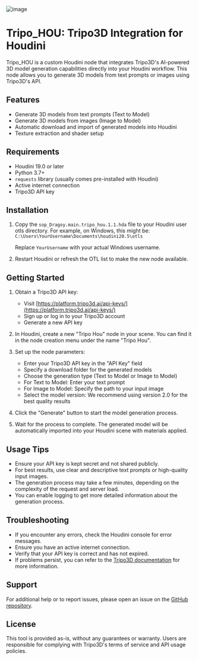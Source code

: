 ![image](https://github.com/user-attachments/assets/e7e0a387-b756-4595-8a85-30b17980fc09)

# Tripo_HOU: Tripo3D Integration for Houdini

Tripo_HOU is a custom Houdini node that integrates Tripo3D's AI-powered 3D model generation capabilities directly into your Houdini workflow. This node allows you to generate 3D models from text prompts or images using Tripo3D's API.

## Features

- Generate 3D models from text prompts (Text to Model)
- Generate 3D models from images (Image to Model)
- Automatic download and import of generated models into Houdini
- Texture extraction and shader setup

## Requirements

- Houdini 19.0 or later
- Python 3.7+
- `requests` library (usually comes pre-installed with Houdini)
- Active internet connection
- Tripo3D API key

## Installation

1. Copy the `sop_Dragoy.main.tripo_hou.1.1.hda` file to your Houdini user otls directory. 
   For example, on Windows, this might be:
   `C:\Users\YourUsername\Documents\houdini20.5\otls`

   Replace `YourUsername` with your actual Windows username.

2. Restart Houdini or refresh the OTL list to make the new node available.

## Getting Started

1. Obtain a Tripo3D API key:
   - Visit [https://platform.tripo3d.ai/api-keys/](https://platform.tripo3d.ai/api-keys/)
   - Sign up or log in to your Tripo3D account
   - Generate a new API key

2. In Houdini, create a new "Tripo Hou" node in your scene. You can find it in the node creation menu under the name "Tripo Hou".

3. Set up the node parameters:
   - Enter your Tripo3D API key in the "API Key" field
   - Specify a download folder for the generated models
   - Choose the generation type (Text to Model or Image to Model)
   - For Text to Model: Enter your text prompt
   - For Image to Model: Specify the path to your input image
   - Select the model version: We recommend using version 2.0 for the best quality results

4. Click the "Generate" button to start the model generation process.

5. Wait for the process to complete. The generated model will be automatically imported into your Houdini scene with materials applied.

## Usage Tips

- Ensure your API key is kept secret and not shared publicly.
- For best results, use clear and descriptive text prompts or high-quality input images.
- The generation process may take a few minutes, depending on the complexity of the request and server load.
- You can enable logging to get more detailed information about the generation process.

## Troubleshooting

- If you encounter any errors, check the Houdini console for error messages.
- Ensure you have an active internet connection.
- Verify that your API key is correct and has not expired.
- If problems persist, you can refer to the [Tripo3D documentation](https://platform.tripo3d.ai/docs/introduction/) for more information.

## Support

For additional help or to report issues, please open an issue on the [GitHub repository](https://github.com/Dragoy/Tripo_HOU/issues).

## License

This tool is provided as-is, without any guarantees or warranty. Users are responsible for complying with Tripo3D's terms of service and API usage policies.
